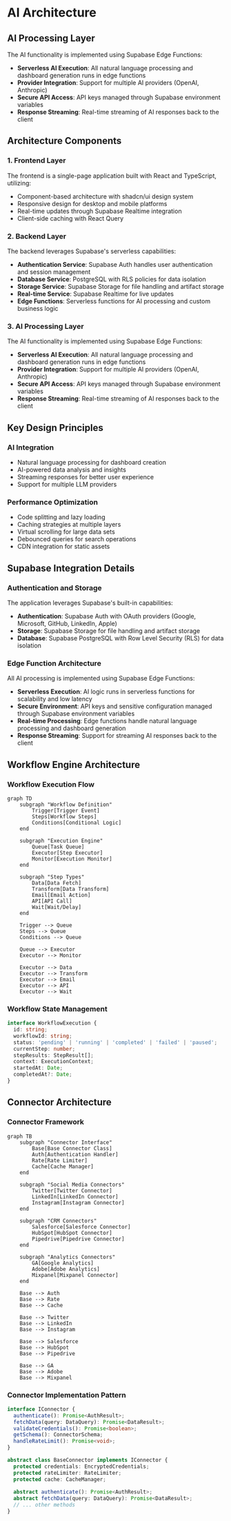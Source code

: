 # AI Architecture

## AI Processing Layer

The AI functionality is implemented using Supabase Edge Functions:
- **Serverless AI Execution**: All natural language processing and dashboard generation runs in edge functions
- **Provider Integration**: Support for multiple AI providers (OpenAI, Anthropic)
- **Secure API Access**: API keys managed through Supabase environment variables
- **Response Streaming**: Real-time streaming of AI responses back to the client

## Architecture Components

### 1. Frontend Layer
The frontend is a single-page application built with React and TypeScript, utilizing:
- Component-based architecture with shadcn/ui design system
- Responsive design for desktop and mobile platforms
- Real-time updates through Supabase Realtime integration
- Client-side caching with React Query

### 2. Backend Layer
The backend leverages Supabase's serverless capabilities:
- **Authentication Service**: Supabase Auth handles user authentication and session management
- **Database Service**: PostgreSQL with RLS policies for data isolation
- **Storage Service**: Supabase Storage for file handling and artifact storage
- **Real-time Service**: Supabase Realtime for live updates
- **Edge Functions**: Serverless functions for AI processing and custom business logic

### 3. AI Processing Layer
The AI functionality is implemented using Supabase Edge Functions:
- **Serverless AI Execution**: All natural language processing and dashboard generation runs in edge functions
- **Provider Integration**: Support for multiple AI providers (OpenAI, Anthropic)
- **Secure API Access**: API keys managed through Supabase environment variables
- **Response Streaming**: Real-time streaming of AI responses back to the client

## Key Design Principles
### AI Integration
- Natural language processing for dashboard creation
- AI-powered data analysis and insights
- Streaming responses for better user experience
- Support for multiple LLM providers

### Performance Optimization
- Code splitting and lazy loading
- Caching strategies at multiple layers
- Virtual scrolling for large data sets
- Debounced queries for search operations
- CDN integration for static assets

## Supabase Integration Details
### Authentication and Storage
The application leverages Supabase's built-in capabilities:
- **Authentication**: Supabase Auth with OAuth providers (Google, Microsoft, GitHub, LinkedIn, Apple)
- **Storage**: Supabase Storage for file handling and artifact storage
- **Database**: Supabase PostgreSQL with Row Level Security (RLS) for data isolation

### Edge Function Architecture
All AI processing is implemented using Supabase Edge Functions:
- **Serverless Execution**: AI logic runs in serverless functions for scalability and low latency
- **Secure Environment**: API keys and sensitive configuration managed through Supabase environment variables
- **Real-time Processing**: Edge functions handle natural language processing and dashboard generation
- **Response Streaming**: Support for streaming AI responses back to the client

## Workflow Engine Architecture

### Workflow Execution Flow

```mermaid
graph TD
    subgraph "Workflow Definition"
        Trigger[Trigger Event]
        Steps[Workflow Steps]
        Conditions[Conditional Logic]
    end
    
    subgraph "Execution Engine"
        Queue[Task Queue]
        Executor[Step Executor]
        Monitor[Execution Monitor]
    end
    
    subgraph "Step Types"
        Data[Data Fetch]
        Transform[Data Transform]
        Email[Email Action]
        API[API Call]
        Wait[Wait/Delay]
    end
    
    Trigger --> Queue
    Steps --> Queue
    Conditions --> Queue
    
    Queue --> Executor
    Executor --> Monitor
    
    Executor --> Data
    Executor --> Transform
    Executor --> Email
    Executor --> API
    Executor --> Wait
```

### Workflow State Management
```typescript
interface WorkflowExecution {
  id: string;
  workflowId: string;
  status: 'pending' | 'running' | 'completed' | 'failed' | 'paused';
  currentStep: number;
  stepResults: StepResult[];
  context: ExecutionContext;
  startedAt: Date;
  completedAt?: Date;
}
```

## Connector Architecture

### Connector Framework

```mermaid
graph TB
    subgraph "Connector Interface"
        Base[Base Connector Class]
        Auth[Authentication Handler]
        Rate[Rate Limiter]
        Cache[Cache Manager]
    end
    
    subgraph "Social Media Connectors"
        Twitter[Twitter Connector]
        LinkedIn[LinkedIn Connector]
        Instagram[Instagram Connector]
    end
    
    subgraph "CRM Connectors"
        Salesforce[Salesforce Connector]
        HubSpot[HubSpot Connector]
        Pipedrive[Pipedrive Connector]
    end
    
    subgraph "Analytics Connectors"
        GA[Google Analytics]
        Adobe[Adobe Analytics]
        Mixpanel[Mixpanel Connector]
    end
    
    Base --> Auth
    Base --> Rate
    Base --> Cache
    
    Base --> Twitter
    Base --> LinkedIn
    Base --> Instagram
    
    Base --> Salesforce
    Base --> HubSpot
    Base --> Pipedrive
    
    Base --> GA
    Base --> Adobe
    Base --> Mixpanel
```

### Connector Implementation Pattern
```typescript
interface IConnector {
  authenticate(): Promise<AuthResult>;
  fetchData(query: DataQuery): Promise<DataResult>;
  validateCredentials(): Promise<boolean>;
  getSchema(): ConnectorSchema;
  handleRateLimit(): Promise<void>;
}

abstract class BaseConnector implements IConnector {
  protected credentials: EncryptedCredentials;
  protected rateLimiter: RateLimiter;
  protected cache: CacheManager;
  
  abstract authenticate(): Promise<AuthResult>;
  abstract fetchData(query: DataQuery): Promise<DataResult>;
  // ... other methods
}